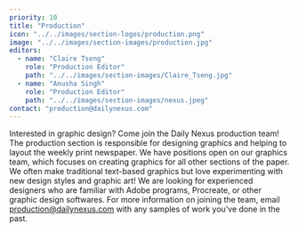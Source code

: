 ```yaml
---
priority: 10
title: "Production"
icon: "../../images/section-logos/production.png"
image: "../../images/section-images/production.jpg"
editors:
  - name: "Claire Tseng"
    role: "Production Editor"
    path: "../../images/section-images/Claire_Tseng.jpg"
  - name: "Anusha Singh"
    role: "Production Editor"
    path: "../../images/section-images/nexus.jpeg"
contact: "production@dailynexus.com"
---
```

Interested in graphic design? Come join the Daily Nexus production team! The production section is responsible for designing graphics and helping to layout the weekly print newspaper. We have positions open on our graphics team, which focuses on creating graphics for all other sections of the paper. We often make traditional text-based graphics but love experimenting with new design styles and graphic art! We are looking for experienced designers who are familiar with Adobe programs, Procreate, or other graphic design softwares. For more information on joining the team, email [production@dailynexus.com](mailto:production@dailynexus.com) with any samples of work you’ve done in the past.